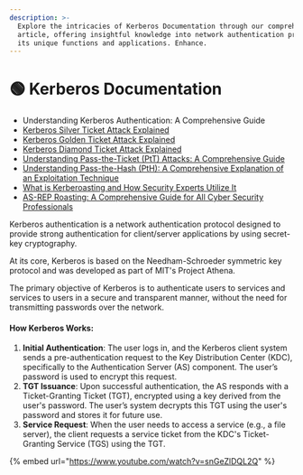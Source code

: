 ```yaml
---
description: >-
  Explore the intricacies of Kerberos Documentation through our comprehensive
  article, offering insightful knowledge into network authentication protocol,
  its unique functions and applications. Enhance.
---
```


# 🟢 Kerberos Documentation

* Understanding Kerberos Authentication: A Comprehensive Guide
* [Kerberos Silver Ticket Attack Explained](https://www.ad-attacks.com/silver-ticket-attack-explained/)
* [Kerberos Golden Ticket Attack Explained](https://www.ad-attacks.com/golden-ticket-attack-explained/)
* [Kerberos Diamond Ticket Attack Explained](https://www.ad-attacks.com/diamond-ticket-attack-explained/)
* [Understanding Pass-the-Ticket (PtT) Attacks: A Comprehensive Guide](https://www.ad-attacks.com/pass-the-ticket-ptt/)
* [Understanding Pass-the-Hash (PtH): A Comprehensive Explanation of an Exploitation Technique](https://www.ad-attacks.com/understanding-pass-the-hash-pth/)
* [What is Kerberoasting and How Security Experts Utilize It](https://www.ad-attacks.com/kerberoasting/)
* [AS-REP Roasting: A Comprehensive Guide for All Cyber Security Professionals](https://www.ad-attacks.com/as-rep-roasting/)

Kerberos authentication is a network authentication protocol designed to provide strong authentication for client/server applications by using secret-key cryptography.&#x20;

At its core, Kerberos is based on the Needham-Schroeder symmetric key protocol and was developed as part of MIT's Project Athena.&#x20;

The primary objective of Kerberos is to authenticate users to services and services to users in a secure and transparent manner, without the need for transmitting passwords over the network.

#### How Kerberos Works:

1. **Initial Authentication**: The user logs in, and the Kerberos client system sends a pre-authentication request to the Key Distribution Center (KDC), specifically to the Authentication Server (AS) component. The user’s password is used to encrypt this request.
2. **TGT Issuance**: Upon successful authentication, the AS responds with a Ticket-Granting Ticket (TGT), encrypted using a key derived from the user's password. The user’s system decrypts this TGT using the user's password and stores it for future use.
3. **Service Request**: When the user needs to access a service (e.g., a file server), the client requests a service ticket from the KDC's Ticket-Granting Service (TGS) using the TGT.

{% embed url="https://www.youtube.com/watch?v=snGeZlDQL2Q" %}
